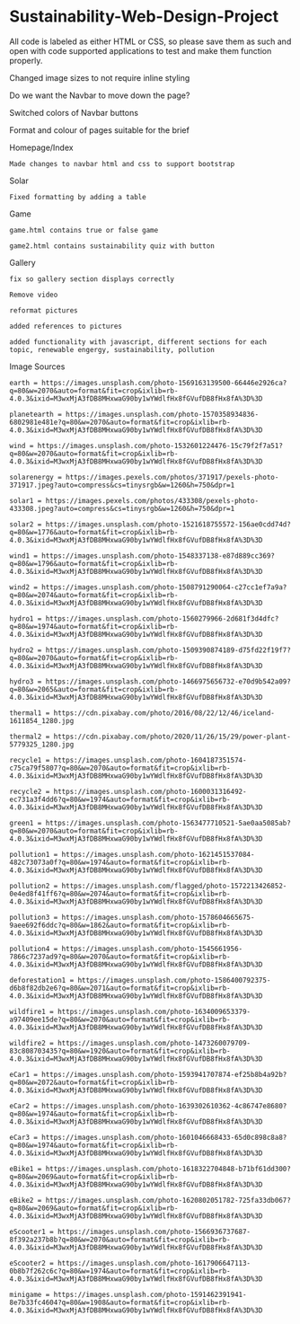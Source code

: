 # Sustainability-Web-Design-Project

All code is labeled as either HTML or CSS, so please save them as such and open with code supported applications to test and make them function properly.

Changed image sizes to not require inline styling

Do we want the Navbar to move down the page?

Switched colors of Navbar buttons

Format and colour of pages suitable for the brief

Homepage/Index

    Made changes to navbar html and css to support bootstrap

Solar

    Fixed formatting by adding a table

Game

    game.html contains true or false game

    game2.html contains sustainability quiz with button

Gallery

    fix so gallery section displays correctly

    Remove video

    reformat pictures

    added references to pictures

    added functionality with javascript, different sections for each topic, renewable engergy, sustainability, pollution

Image Sources

    earth = https://images.unsplash.com/photo-1569163139500-66446e2926ca?q=80&w=2070&auto=format&fit=crop&ixlib=rb-4.0.3&ixid=M3wxMjA3fDB8MHxwaG90by1wYWdlfHx8fGVufDB8fHx8fA%3D%3D

    planetearth = https://images.unsplash.com/photo-1570358934836-6802981e481e?q=80&w=2070&auto=format&fit=crop&ixlib=rb-4.0.3&ixid=M3wxMjA3fDB8MHxwaG90by1wYWdlfHx8fGVufDB8fHx8fA%3D%3D

    wind = https://images.unsplash.com/photo-1532601224476-15c79f2f7a51?q=80&w=2070&auto=format&fit=crop&ixlib=rb-4.0.3&ixid=M3wxMjA3fDB8MHxwaG90by1wYWdlfHx8fGVufDB8fHx8fA%3D%3D

    solarenergy = https://images.pexels.com/photos/371917/pexels-photo-371917.jpeg?auto=compress&cs=tinysrgb&w=1260&h=750&dpr=1

    solar1 = https://images.pexels.com/photos/433308/pexels-photo-433308.jpeg?auto=compress&cs=tinysrgb&w=1260&h=750&dpr=1

    solar2 = https://images.unsplash.com/photo-1521618755572-156ae0cdd74d?q=80&w=1776&auto=format&fit=crop&ixlib=rb-4.0.3&ixid=M3wxMjA3fDB8MHxwaG90by1wYWdlfHx8fGVufDB8fHx8fA%3D%3D

    wind1 = https://images.unsplash.com/photo-1548337138-e87d889cc369?q=80&w=1796&auto=format&fit=crop&ixlib=rb-4.0.3&ixid=M3wxMjA3fDB8MHxwaG90by1wYWdlfHx8fGVufDB8fHx8fA%3D%3D

    wind2 = https://images.unsplash.com/photo-1508791290064-c27cc1ef7a9a?q=80&w=2074&auto=format&fit=crop&ixlib=rb-4.0.3&ixid=M3wxMjA3fDB8MHxwaG90by1wYWdlfHx8fGVufDB8fHx8fA%3D%3D

    hydro1 = https://images.unsplash.com/photo-1560279966-2d681f3d4dfc?q=80&w=1974&auto=format&fit=crop&ixlib=rb-4.0.3&ixid=M3wxMjA3fDB8MHxwaG90by1wYWdlfHx8fGVufDB8fHx8fA%3D%3D

    hydro2 = https://images.unsplash.com/photo-1509390874189-d75fd22f19f7?q=80&w=2070&auto=format&fit=crop&ixlib=rb-4.0.3&ixid=M3wxMjA3fDB8MHxwaG90by1wYWdlfHx8fGVufDB8fHx8fA%3D%3D

    hydro3 = https://images.unsplash.com/photo-1466975656732-e70d9b542a09?q=80&w=2065&auto=format&fit=crop&ixlib=rb-4.0.3&ixid=M3wxMjA3fDB8MHxwaG90by1wYWdlfHx8fGVufDB8fHx8fA%3D%3D

    thermal1 = https://cdn.pixabay.com/photo/2016/08/22/12/46/iceland-1611854_1280.jpg

    thermal2 = https://cdn.pixabay.com/photo/2020/11/26/15/29/power-plant-5779325_1280.jpg

    recycle1 = https://images.unsplash.com/photo-1604187351574-c75ca79f5807?q=80&w=2070&auto=format&fit=crop&ixlib=rb-4.0.3&ixid=M3wxMjA3fDB8MHxwaG90by1wYWdlfHx8fGVufDB8fHx8fA%3D%3D

    recycle2 = https://images.unsplash.com/photo-1600031316492-ec731a3f4dd6?q=80&w=1974&auto=format&fit=crop&ixlib=rb-4.0.3&ixid=M3wxMjA3fDB8MHxwaG90by1wYWdlfHx8fGVufDB8fHx8fA%3D%3D

    green1 = https://images.unsplash.com/photo-1563477710521-5ae0aa5085ab?q=80&w=2070&auto=format&fit=crop&ixlib=rb-4.0.3&ixid=M3wxMjA3fDB8MHxwaG90by1wYWdlfHx8fGVufDB8fHx8fA%3D%3D

    pollution1 = https://images.unsplash.com/photo-1621451537084-482c73073a0f?q=80&w=1974&auto=format&fit=crop&ixlib=rb-4.0.3&ixid=M3wxMjA3fDB8MHxwaG90by1wYWdlfHx8fGVufDB8fHx8fA%3D%3D

    pollution2 = https://images.unsplash.com/flagged/photo-1572213426852-0e4ed8f41ff6?q=80&w=2074&auto=format&fit=crop&ixlib=rb-4.0.3&ixid=M3wxMjA3fDB8MHxwaG90by1wYWdlfHx8fGVufDB8fHx8fA%3D%3D

    pollution3 = https://images.unsplash.com/photo-1578604665675-9aee692f6ddc?q=80&w=1862&auto=format&fit=crop&ixlib=rb-4.0.3&ixid=M3wxMjA3fDB8MHxwaG90by1wYWdlfHx8fGVufDB8fHx8fA%3D%3D

    pollution4 = https://images.unsplash.com/photo-1545661956-7866c7237ad9?q=80&w=2070&auto=format&fit=crop&ixlib=rb-4.0.3&ixid=M3wxMjA3fDB8MHxwaG90by1wYWdlfHx8fGVufDB8fHx8fA%3D%3D

    deforestation1 = https://images.unsplash.com/photo-1586400792375-d6b8f82db2e6?q=80&w=2071&auto=format&fit=crop&ixlib=rb-4.0.3&ixid=M3wxMjA3fDB8MHxwaG90by1wYWdlfHx8fGVufDB8fHx8fA%3D%3D

    wildfire1 = https://images.unsplash.com/photo-1634009653379-a97409ee15de?q=80&w=2070&auto=format&fit=crop&ixlib=rb-4.0.3&ixid=M3wxMjA3fDB8MHxwaG90by1wYWdlfHx8fGVufDB8fHx8fA%3D%3D

    wildfire2 = https://images.unsplash.com/photo-1473260079709-83c808703435?q=80&w=1920&auto=format&fit=crop&ixlib=rb-4.0.3&ixid=M3wxMjA3fDB8MHxwaG90by1wYWdlfHx8fGVufDB8fHx8fA%3D%3D

    eCar1 = https://images.unsplash.com/photo-1593941707874-ef25b8b4a92b?q=80&w=2072&auto=format&fit=crop&ixlib=rb-4.0.3&ixid=M3wxMjA3fDB8MHxwaG90by1wYWdlfHx8fGVufDB8fHx8fA%3D%3D

    eCar2 = https://images.unsplash.com/photo-1639302610362-4c86747e8680?q=80&w=1974&auto=format&fit=crop&ixlib=rb-4.0.3&ixid=M3wxMjA3fDB8MHxwaG90by1wYWdlfHx8fGVufDB8fHx8fA%3D%3D

    eCar3 = https://images.unsplash.com/photo-1601046668433-65d0c898c8a8?q=80&w=1974&auto=format&fit=crop&ixlib=rb-4.0.3&ixid=M3wxMjA3fDB8MHxwaG90by1wYWdlfHx8fGVufDB8fHx8fA%3D%3D

    eBike1 = https://images.unsplash.com/photo-1618322704848-b71bf61dd300?q=80&w=2069&auto=format&fit=crop&ixlib=rb-4.0.3&ixid=M3wxMjA3fDB8MHxwaG90by1wYWdlfHx8fGVufDB8fHx8fA%3D%3D

    eBike2 = https://images.unsplash.com/photo-1620802051782-725fa33db067?q=80&w=2069&auto=format&fit=crop&ixlib=rb-4.0.3&ixid=M3wxMjA3fDB8MHxwaG90by1wYWdlfHx8fGVufDB8fHx8fA%3D%3D

    eScooter1 = https://images.unsplash.com/photo-1566936737687-8f392a237b8b?q=80&w=2070&auto=format&fit=crop&ixlib=rb-4.0.3&ixid=M3wxMjA3fDB8MHxwaG90by1wYWdlfHx8fGVufDB8fHx8fA%3D%3D

    eScooter2 = https://images.unsplash.com/photo-1617906647113-0b8b7f262c6c?q=80&w=1974&auto=format&fit=crop&ixlib=rb-4.0.3&ixid=M3wxMjA3fDB8MHxwaG90by1wYWdlfHx8fGVufDB8fHx8fA%3D%3D

    minigame = https://images.unsplash.com/photo-1591462391941-8e7b33fc4604?q=80&w=1908&auto=format&fit=crop&ixlib=rb-4.0.3&ixid=M3wxMjA3fDB8MHxwaG90by1wYWdlfHx8fGVufDB8fHx8fA%3D%3D


